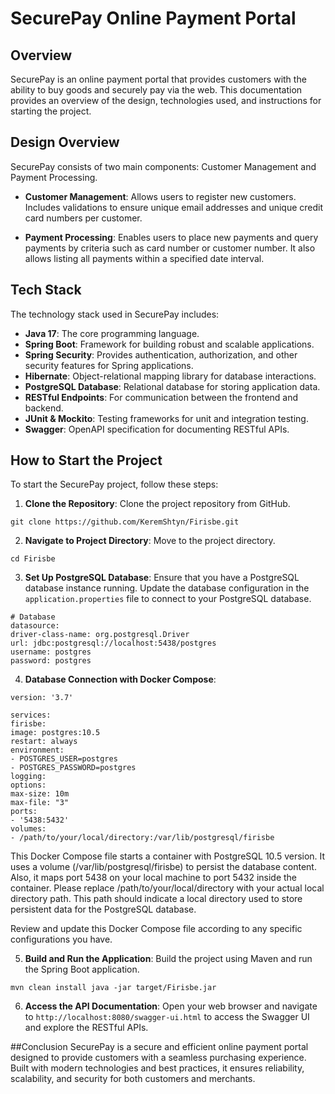 # SecurePay Online Payment Portal

## Overview

SecurePay is an online payment portal that provides customers with the ability to buy goods and securely pay via the web. This documentation provides an overview of the design, technologies used, and instructions for starting the project.

## Design Overview

SecurePay consists of two main components: Customer Management and Payment Processing.

- **Customer Management**: Allows users to register new customers. Includes validations to ensure unique email addresses and unique credit card numbers per customer.

- **Payment Processing**: Enables users to place new payments and query payments by criteria such as card number or customer number. It also allows listing all payments within a specified date interval.

## Tech Stack

The technology stack used in SecurePay includes:

- **Java 17**: The core programming language.
- **Spring Boot**: Framework for building robust and scalable applications.
- **Spring Security**: Provides authentication, authorization, and other security features for Spring applications.
- **Hibernate**: Object-relational mapping library for database interactions.
- **PostgreSQL Database**: Relational database for storing application data.
- **RESTful Endpoints**: For communication between the frontend and backend.
- **JUnit & Mockito**: Testing frameworks for unit and integration testing.
- **Swagger**: OpenAPI specification for documenting RESTful APIs.

## How to Start the Project

To start the SecurePay project, follow these steps:

1. **Clone the Repository**: Clone the project repository from GitHub.

`git clone https://github.com/KeremShtyn/Firisbe.git`


2. **Navigate to Project Directory**: Move to the project directory.

`cd Firisbe`


3. **Set Up PostgreSQL Database**: Ensure that you have a PostgreSQL database instance running. Update the database configuration in the `application.properties` file to connect to your PostgreSQL database.

```properties
# Database
datasource:
driver-class-name: org.postgresql.Driver
url: jdbc:postgresql://localhost:5438/postgres
username: postgres
password: postgres 
```
4. **Database Connection with Docker Compose**:

```
version: '3.7'

services:
firisbe:
image: postgres:10.5
restart: always
environment:
- POSTGRES_USER=postgres
- POSTGRES_PASSWORD=postgres
logging:
options:
max-size: 10m
max-file: "3"
ports:
- '5438:5432'
volumes:
- /path/to/your/local/directory:/var/lib/postgresql/firisbe
```

This Docker Compose file starts a container with PostgreSQL 10.5 version. It uses a volume (/var/lib/postgresql/firisbe) to persist the database content. Also, it maps port 5438 on your local machine to port 5432 inside the container.
Please replace /path/to/your/local/directory with your actual local directory path. This path should indicate a local directory used to store persistent data for the PostgreSQL database.

Review and update this Docker Compose file according to any specific configurations you have.

5. **Build and Run the Application**: Build the project using Maven and run the Spring Boot application.

`
mvn clean install
java -jar target/Firisbe.jar
`

6. **Access the API Documentation**: Open your web browser and navigate to `http://localhost:8080/swagger-ui.html` to access the Swagger UI and explore the RESTful APIs.

##Conclusion
SecurePay is a secure and efficient online payment portal designed to provide customers with a seamless purchasing experience. Built with modern technologies and best practices, it ensures reliability, scalability, and security for both customers and merchants.